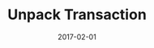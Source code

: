 ---
title: Unpack Transaction
linktitle: Unpack Transaction
description: Review an unpacked transaction
date: 2017-02-01
publishdate: 2017-02-01
lastmod: 2017-02-01
categories: [eosc-tx-commands]
keywords: [usage,livereload,command line,flags]
menu:
  docs:
    parent: "eosc-tx-commands"
    identifier: eosc_tx_unpack
    weight: 40
weight: 40
sections_weight: 40
draft: false
aliases: [/overview/usage/,/extras/livereload/,/doc/usage/,/usage/]
toc: true
auto_content: true
---